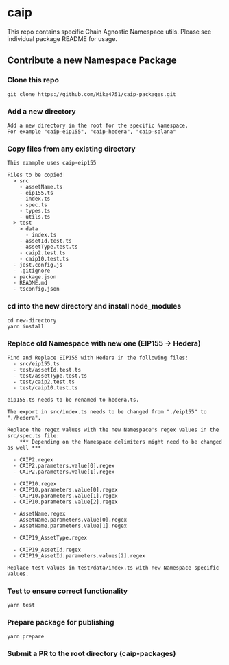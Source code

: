 # caip

This repo contains specific Chain Agnostic Namespace utils. Please see individual package README for usage.

## Contribute a new Namespace Package

### Clone this repo

```git
git clone https://github.com/Mike4751/caip-packages.git
```

### Add a new directory

```
Add a new directory in the root for the specific Namespace.
For example "caip-eip155", "caip-hedera", "caip-solana"
```

### Copy files from any existing directory

```
This example uses caip-eip155

Files to be copied
  > src
    - assetName.ts
    - eip155.ts
    - index.ts
    - spec.ts
    - types.ts
    - utils.ts
  > test
    > data
      - index.ts
    - assetId.test.ts
    - assetType.test.ts
    - caip2.test.ts
    - caip10.test.ts
  - jest.config.js
  - .gitignore
  - package.json
  - README.md
  - tsconfig.json
```

### cd into the new directory and install node_modules

```
cd new-directory
yarn install
```

### Replace old Namespace with new one (EIP155 -> Hedera)

```
Find and Replace EIP155 with Hedera in the following files:
  - src/eip155.ts
  - test/assetId.test.ts
  - test/assetType.test.ts
  - test/caip2.test.ts
  - test/caip10.test.ts

eip155.ts needs to be renamed to hedera.ts.

The export in src/index.ts needs to be changed from "./eip155" to "./hedera".

Replace the regex values with the new Namespace's regex values in the src/spec.ts file:
    *** Depending on the Namespace delimiters might need to be changed as well ***

  - CAIP2.regex
  - CAIP2.parameters.value[0].regex
  - CAIP2.parameters.value[1].regex

  - CAIP10.regex
  - CAIP10.parameters.value[0].regex
  - CAIP10.parameters.value[1].regex
  - CAIP10.parameters.value[2].regex

  - AssetName.regex
  - AssetName.parameters.value[0].regex
  - AssetName.parameters.value[1].regex

  - CAIP19_AssetType.regex

  - CAIP19_AssetId.regex
  - CAIP19_AssetId.parameters.values[2].regex

Replace test values in test/data/index.ts with new Namespace specific values.

```

### Test to ensure correct functionality

```
yarn test
```

### Prepare package for publishing

```
yarn prepare
```

### Submit a PR to the root directory (caip-packages)
